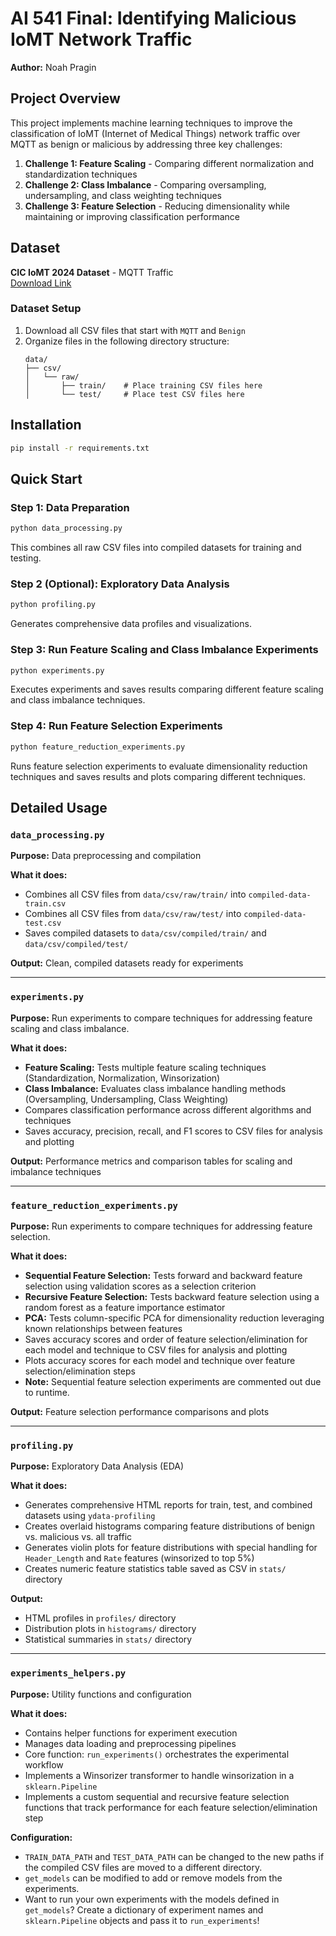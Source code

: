 # AI 541 Final: Identifying Malicious IoMT Network Traffic
**Author:** Noah Pragin

## Project Overview

This project implements machine learning techniques to improve the classification of IoMT (Internet of Medical Things) network traffic over MQTT as benign or malicious by addressing three key challenges:

1. **Challenge 1: Feature Scaling** - Comparing different normalization and standardization techniques
2. **Challenge 2: Class Imbalance** - Comparing oversampling, undersampling, and class weighting techniques
3. **Challenge 3: Feature Selection** - Reducing dimensionality while maintaining or improving classification performance

## Dataset
**CIC IoMT 2024 Dataset** - MQTT Traffic  
[Download Link](http://cicresearch.ca/IOTDataset/CICIoMT2024/Dataset/WiFI_and_MQTT/attacks/CSV/)

### Dataset Setup
1. Download all CSV files that start with `MQTT` and `Benign`
2. Organize files in the following directory structure:
   ```
   data/
   ├── csv/
   │   └── raw/
   │       ├── train/    # Place training CSV files here
   │       └── test/     # Place test CSV files here
   ```

## Installation

```bash
pip install -r requirements.txt
```

## Quick Start

### Step 1: Data Preparation
```bash
python data_processing.py
```
This combines all raw CSV files into compiled datasets for training and testing.

### Step 2 (Optional): Exploratory Data Analysis
```bash
python profiling.py
```
Generates comprehensive data profiles and visualizations.

### Step 3: Run Feature Scaling and Class Imbalance Experiments  
```bash
python experiments.py
```
Executes experiments and saves results comparing different feature scaling and class imbalance techniques.

### Step 4: Run Feature Selection Experiments
```bash
python feature_reduction_experiments.py
```
Runs feature selection experiments to evaluate dimensionality reduction techniques and saves results and plots comparing different techniques.

## Detailed Usage

### `data_processing.py`
**Purpose:** Data preprocessing and compilation

**What it does:**
- Combines all CSV files from `data/csv/raw/train/` into `compiled-data-train.csv`
- Combines all CSV files from `data/csv/raw/test/` into `compiled-data-test.csv`  
- Saves compiled datasets to `data/csv/compiled/train/` and `data/csv/compiled/test/`

**Output:** Clean, compiled datasets ready for experiments

---

### `experiments.py`
**Purpose:** Run experiments to compare techniques for addressing feature scaling and class imbalance.

**What it does:**
- **Feature Scaling:** Tests multiple feature scaling techniques (Standardization, Normalization, Winsorization)
- **Class Imbalance:** Evaluates class imbalance handling methods (Oversampling, Undersampling, Class Weighting)
- Compares classification performance across different algorithms and techniques
- Saves accuracy, precision, recall, and F1 scores to CSV files for analysis and plotting

**Output:** Performance metrics and comparison tables for scaling and imbalance techniques

---

### `feature_reduction_experiments.py`
**Purpose:** Run experiments to compare techniques for addressing feature selection.

**What it does:**
- **Sequential Feature Selection:** Tests forward and backward feature selection using validation scores as a selection criterion
- **Recursive Feature Selection:** Tests backward feature selection using a random forest as a feature importance estimator
- **PCA:** Tests column-specific PCA for dimensionality reduction leveraging known relationships between features
- Saves accuracy scores and order of feature selection/elimination for each model and technique to CSV files for analysis and plotting
- Plots accuracy scores for each model and technique over feature selection/elimination steps
- **Note:** Sequential feature selection experiments are commented out due to runtime.

**Output:** Feature selection performance comparisons and plots

---

### `profiling.py`
**Purpose:** Exploratory Data Analysis (EDA)

**What it does:**
- Generates comprehensive HTML reports for train, test, and combined datasets using `ydata-profiling`
- Creates overlaid histograms comparing feature distributions of benign vs. malicious vs. all traffic
- Generates violin plots for feature distributions with special handling for `Header_Length` and `Rate` features (winsorized to top 5%)
- Creates numeric feature statistics table saved as CSV in `stats/` directory

**Output:** 
- HTML profiles in `profiles/` directory
- Distribution plots in `histograms/` directory  
- Statistical summaries in `stats/` directory

---

### `experiments_helpers.py`
**Purpose:** Utility functions and configuration

**What it does:**
- Contains helper functions for experiment execution
- Manages data loading and preprocessing pipelines
- Core function: `run_experiments()` orchestrates the experimental workflow
- Implements a Winsorizer transformer to handle winsorization in a `sklearn.Pipeline`
- Implements a custom sequential and recursive feature selection functions that track performance for each feature selection/elimination step

**Configuration:**
- `TRAIN_DATA_PATH` and `TEST_DATA_PATH` can be changed to the new paths if the compiled CSV files are moved to a different directory.
- `get_models` can be modified to add or remove models from the experiments.
- Want to run your own experiments with the models defined in `get_models`? Create a dictionary of experiment names and `sklearn.Pipeline` objects and pass it to `run_experiments`!
